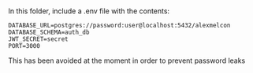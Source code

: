 #

In this folder, include a .env file with the contents:
```
DATABASE_URL=postgres://password:user@localhost:5432/alexmelcon
DATABASE_SCHEMA=auth_db
JWT_SECRET=secret
PORT=3000
```
This has been avoided at the moment in order to prevent password leaks